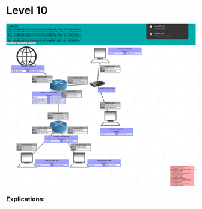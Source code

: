 # Level 10

![level10](https://github.com/Melodycherry/NetPractice/blob/main/img/level10.png)  

### Explications:  

